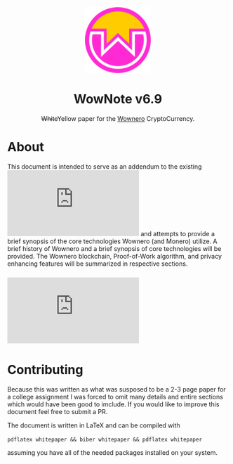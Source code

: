 <div align=center>
    <img src="figs/wow-logo.svg" alt="Wownero Logo" width="150px"/>
    <h1>WowNote v6.9</h1>
    <p>
      <s>White</s>Yellow paper for the <a href="https://wownero.org">Wownero</a> CryptoCurrency.
  </p>
</div>

# About
This document is intended to serve as an addendum to the existing ![Wownero white
paper](https://wownero.org/whitepaper.pdf) and attempts to provide a brief synopsis of the
core technologies Wownero (and Monero) utilize. A brief history of Wownero and a brief
synopsis of core technologies will be provided. The Wownero blockchain, Proof-of-Work
algorithm, and privacy enhancing features will be summarized in respective sections.

### ![Document Link](https://github.com/RootInit/WowNote/blob/368b32efdaffdf44fd233261f46124510c173050/whitepaper.pdf)

# Contributing
Because this was written as what was susposed to be a 2-3 page paper for a college assignment 
I was forced to omit many details and entire sections which would have been good to imclude.
If you would like to improve this document feel free to submit a PR.

The document is written in LaTeX and can be compiled with

`pdflatex whitepaper && biber whitepaper && pdflatex whitepaper`

assuming you have all of the needed packages installed on your system.

